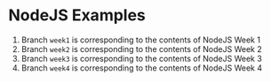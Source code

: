 # NodeJS Examples

1. Branch `week1` is corresponding to the contents of NodeJS Week 1
2. Branch `week2` is corresponding to the contents of NodeJS Week 2
3. Branch `week3` is corresponding to the contents of NodeJS Week 3
4. Branch `week4` is corresponding to the contents of NodeJS Week 4


